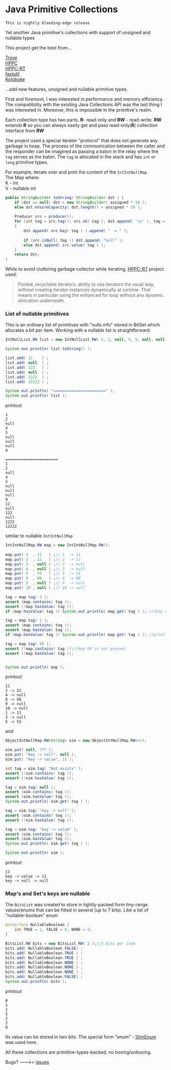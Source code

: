 # Java Primitive Collections

`This is nightly bleeding-edge release`

Yet another Java primitive's collections with support  of unsigned and nullable types 

This project get the best from...

[Trove](https://bitbucket.org/trove4j/trove)  
[HPPC](https://labs.carrotsearch.com/hppc.html)  
[HPPC-RT](https://github.com/vsonnier/hppcrt)  
[fastutil](https://fastutil.di.unimi.it/)  
[Koloboke](https://github.com/leventov/Koloboke)

...add new features, unsigned and nullable primitive types.

First and foremost, I was interested in performance and memory efficiency.
The compatibility with the existing Java Collections API was the last thing I was interested in. 
Moreover, this is impossible in the  primitive's realm.

Each collection type has two parts,
**R**- read-only and **RW** - read-write. **RW** extends **R** so you can always easily get 
and pass read-only(**R**) collection interface from **RW**

The project used a special iterator "protocol" that does not generate any garbage in heap.
The process of the communication between the caller and the responder can be imagined as passing a baton in the relay 
where the `tag` serves as the baton. The `tag` is allocated in the stack and has `int` or `long` primitive types.

For example, iterate over and print the content of the `IntIntNullMap`  
The Map where:  
K - int  
V - nullable int
```java
public StringBuilder toString( StringBuilder dst ) {
    if (dst == null) dst = new StringBuilder( assigned * 10 );
    else dst.ensureCapacity( dst.length() + assigned * 10 );
    
    Producer src = producer();
    for (int tag = src.tag(); src.ok( tag ); dst.append( '\n' ), tag = src.tag( tag ))
    {
        dst.append( src.key( tag ) ).append( " -> " );
        
        if (src.isNull( tag )) dst.append( "null" );
        else dst.append( src.value( tag ) );
    }
    return dst;
}
```
While to avoid cluttering garbage collector while iterating, [HPPC-RT](https://github.com/vsonnier/hppcrt) project used:  
>Pooled, recyclable iterators: ability to use iterators the usual way, without creating iterator instances dynamically at runtime. 
> That means in particular using the enhanced for loop without any dynamic allocation underneath.


### List of nullable primitives

This is an ordinary list of primitives with "nulls info" stored in BitSet which allocates a bit per item.
Working with a nullable list is straightforward.
```java
IntNullList.RW list = new IntNullList.RW( 1, 2, null, 4, 5, null, null, null, 9 );

System.out.println( list.toString() );

list.add( 12    ) ;
list.add( null  ) ;
list.add( 122   ) ;
list.add( null  ) ;
list.add( 1222  ) ;
list.add( 12222 ) ;

System.out.println( "=======================" );
System.out.println( list );
```
printout
```
1
2
null
4
5
null
null
null
9

=======================
1
2
null
4
5
null
null
null
9
12
null
122
null
1222
12222
```

similar to nullable `IntIntNullMap` 
```java
IntIntNullMap.RW map = new IntIntNullMap.RW();
		
map.put( 1  , 11   ) ;// 1  -> 11
map.put( 2  , 22   ) ;// 2  -> 22
map.put( 3  , null ) ;// 3  -> null
map.put( 4  , null ) ;// 3  -> null
map.put( 5  , 55   ) ;// 5  -> 55
map.put( 8  , 88   ) ;// 8  -> 88
map.put( 9  , null ) ;// 9  -> null
map.put( 10 , null ) ;// 10 -> null

tag = map.tag( 3 );
assert (map.contains( tag ));
assert (!map.hasValue( tag ));
if (map.hasValue( tag )) System.out.println( map.get( tag ) ); //skip null value

tag = map.tag( 1 );
assert (map.contains( tag ));
assert (map.hasValue( tag ));
if (map.hasValue( tag )) System.out.println( map.get( tag ) ); //print 11

tag = map.tag( 99 );
assert (!map.contains( tag ));//key 99 is not present
assert (!map.hasValue( tag ));


System.out.println( map );
```
printout
```
11
2 -> 22
4 -> null
8 -> 88
9 -> null
10 -> null
1 -> 11
3 -> null
5 -> 55
```

and
```java
ObjectIntNullMap.RW<String> oim = new ObjectIntNullMap.RW<>();

oim.put( null, 777 );
oim.put( "key -> null", null );
oim.put( "key -> value", 11 );

int tag = oim.tag( "Not exists" );
assert (!oim.contains( tag ));
assert (!oim.hasValue( tag ));

tag = oim.tag( null );
assert (oim.contains( tag ));
assert (oim.hasValue( tag ));
System.out.println( oim.get( tag ) );

tag = oim.tag( "key -> null" );
assert (oim.contains( tag ));
assert (!oim.hasValue( tag ));

tag = oim.tag( "key -> value" );
assert (oim.contains( tag ));
assert (oim.hasValue( tag ));
System.out.println( oim.get( tag ) );

System.out.println( oim );
```
printout
```
11
key -> value -> 11
key -> null -> null
```

### Map's and Set's keys are nullable

The `BitsList` was created to store in tightly-packed form tiny-range values/enums that can be fitted in several (up to 7 bits). 
Like a list of "nullable-boolean" enum
```java
@interface NullableBoolean {
    int TRUE = 1, FALSE = 0, NONE = 2;
}

BitsList.RW bits = new BitsList.RW( 2 );//3 bits per item
bits.add( NullableBoolean.FALSE) ;
bits.add( NullableBoolean.TRUE ) ;
bits.add( NullableBoolean.TRUE ) ;
bits.add( NullableBoolean.NONE ) ;
bits.add( NullableBoolean.NONE ) ;
bits.add( NullableBoolean.NONE ) ;
bits.add( NullableBoolean.FALSE) ;
System.out.println( bits );
```
printout
```
0
1
1
2
2
2
0
```

Its value can be stored in two bits. The special form "enum" - [SlimEnum](https://github.com/cheblin/SlimEnum)  was used here.


All these collections are primitive-types-backed, no boxing/unboxing.

Bugs? --->> [issues](https://github.com/cheblin/PrimitiveCollections/issues)